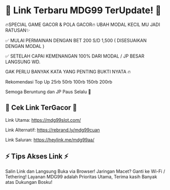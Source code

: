 # 🎉 Link Terbaru MDG99 TerUpdate! 🎉

🔥SPECIAL GAME GACOR & POLA GACOR🔥 
UBAH MODAL KECIL MU JADI RATUSAN✨ 

✅ MULAI PERMAINAN DENGAN BET 200 S/D 1,500 ( DISESUAIKAN DENGAN MODAL ) 

✅ SETELAH CAPAI KEMENANGAN 100% DARI MODAL / JP BESAR LANGSUNG WD. 

GAK PERLU BANYAK KATA YANG PENTING BUKTI NYATA 🔥 

Rekomendasi Top Up 25rb 50rb 100rb 150rb 200rb 

Semoga Beruntung dan JP Paus Selalu 🥰 

## 🚀 Cek Link TerGacor 🚀
Link Utama: https://mdg99slot.com/

Link Alternatif: https://rebrand.ly/mdg99cuan

Link Saluran: https://heylink.me/mdg99aa/

## ⚡ Tips Akses Link ⚡
Salin Link dan Langsung Buka via Browser!
Jaringan Macet? Ganti ke Wi-Fi / Tethering!
Layanan MDG99 adalah Prioritas Utama, Terima kasih Banyak atas Dukungan Bosku!
